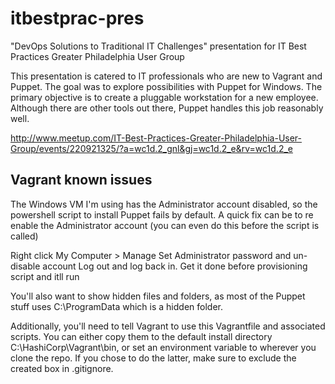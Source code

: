 # itbestprac-pres
"DevOps Solutions to Traditional IT Challenges" presentation for IT Best Practices Greater Philadelphia User Group

This presentation is catered to IT professionals who are new to Vagrant and Puppet.  The goal was to explore possibilities with Puppet for Windows.  The primary objective is to create a pluggable workstation for a new employee.  Although there are other tools out there, Puppet handles this job reasonably well.

http://www.meetup.com/IT-Best-Practices-Greater-Philadelphia-User-Group/events/220921325/?a=wc1d.2_gnl&gj=wc1d.2_e&rv=wc1d.2_e

Vagrant known issues
---------------------
The Windows VM I'm using has the Administrator account disabled, so the powershell script to install Puppet fails by default.  A quick fix can be to re enable the Administrator account (you can even do this before the script is called)

Right click My Computer > Manage
Set Administrator password and un-disable account
Log out and log back in.
Get it done before provisioning script and itll run

You'll also want to show hidden files and folders, as most of the Puppet stuff uses C:\ProgramData which is a hidden folder.

Additionally, you'll need to tell Vagrant to use this Vagrantfile and associated scripts.  You can either copy them to the default install directory C:\HashiCorp\Vagrant\bin, or set an environment variable to wherever you clone the repo.  If you chose to do the latter, make sure to exclude the created box in .gitignore.